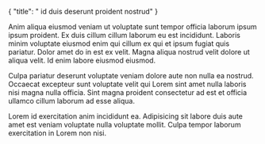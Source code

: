 {
  "title": " id duis deserunt proident nostrud"
}

Anim aliqua eiusmod veniam ut voluptate sunt tempor officia laborum ipsum ipsum proident. Ex duis cillum cillum laborum eu est incididunt. Laboris minim voluptate eiusmod enim qui cillum ex qui et ipsum fugiat quis pariatur. Dolor amet do in est ex velit. Magna aliqua nostrud velit dolore ut aliqua velit. Id enim labore eiusmod eiusmod.

Culpa pariatur deserunt voluptate veniam dolore aute non nulla ea nostrud. Occaecat excepteur sunt voluptate velit qui Lorem sint amet nulla laboris nisi magna nulla officia. Sint magna proident consectetur ad est et officia ullamco cillum laborum ad esse aliqua.

Lorem id exercitation anim incididunt ea. Adipisicing sit labore duis aute amet est veniam voluptate nulla voluptate mollit. Culpa tempor laborum exercitation in Lorem non nisi.